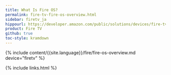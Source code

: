 ```yaml
---
title: What Is Fire OS?
permalink: fire-tv-fire-os-overview.html
sidebar: firetv_ja
hippourl: https://developer.amazon.com/public/solutions/devices/fire-tv/docs/fire-os-overview
product: Fire TV
github: true
toc-style: kramdown
---
```


{% include content/{{site.language}}/fire/fire-os-overview.md device="firetv" %}

{% include links.html %}
